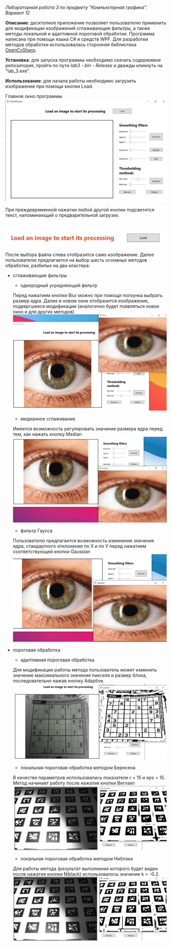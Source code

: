 *Лабораторная работа 3 по предмету "Компьютерная графика". Вариант 12*

**Описание**: десктопное приложение позволяет пользователю применить для модификации изображений сглаживающие фильтры, а также методы локальной и адаптивной пороговой обработки. Программа написана при помощи языка C# и средств WPF. Для разработки методов обработки использовалась сторонняя библиотека [OpenCvSharp](https://github.com/shimat/opencvsharp/).

**Установка**: для запуска программы необходимо скачать содержимое репозитория, пройти по пути _lab3 - bin - Release_  и дважды кликнуть на "lab_3.exe".

**Использование**: для начала работы необходимо загрузить изображение при помощи кнопки Load. 

Главное окно программы <br /> ![main](/screenshots/main.png)

При преждевременной нажатии любой другой кнопки подсветится текст, напоминающий о предварительной загрузке.

<br /> ![warning](/screenshots/warning.png)

После выбора файла слева отобразится само изображение. Далее пользователю предлагается на выбор шесть основных методов обработки, разбитых на два кластера:

* сглаживающие фильтры
  * однородный усредняющий фильтр
  
  Перед нажатием кнопки Blur можно при помощи ползунка выбрать размер ядра. Далее в новом окне отобразится изображение, подвергшееся модификации (аналогично будет появляться новое окно и для других методов)
<br /> ![blur](/screenshots/blur.png)
  * медианное сглаживание 
  
  Имеется возможность регулировать значение размера ядра перед тем, как нажать кнопку Median
<br /> ![median](/screenshots/median.png)
  * фильтр Гаусса
  
  Пользователю предлагается возможность изменения значения ядра, стандартного отклонения по Х и по У перед нажатием соответствующей кнопки Gaussian
<br /> ![gaussian](/screenshots/gaussian.png)

* пороговая обработка
  * адаптивная пороговая обработка
  
  Для модификации работы метода пользователь может изменить значение максимального значения пикселя и размер блока, последовательно нажав кнопку Adaptive.
<br /> ![adaptive](/screenshots/adaptive.png)  
  * локальная пороговая обработка методом Бернсена
  
  В качестве параметров использовались показатели r = 15 и eps = 15. Метод начинает работу после нажатия кнопки Bernsen
<br /> ![bernsen](/screenshots/bernsen.png)
  * локальная пороговая обработка методом Ниблэка
  
  Для работы метода (результат выполнения которого будет виден после нажатия кнопки Niblack) использовалось значение k = -0.2.
<br /> ![niblack](/screenshots/niblack.png)
